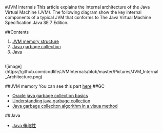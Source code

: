 #JVM Internals
This article explains the internal architecture of the Java Virtual Machine (JVM).
The following diagram show the key internal components of a typical JVM that conforms to The Java Virtual Machine Specification Java SE 7 Edition.

##<a>Contents</a>
 1. [JVM memory structure](#jvm_memory)
 2. [Java garbage collection](#gc)
 3. [Java](#java)
 
</br>
![image](https://github.com/codlife/JVMInternals/blob/master/Pictures/JVM_Internal_Architecture.png)

##<a name='jvm_memory'>JVM memory
 You can see this part [here](https://github.com/codlife/JVMInternals/tree/master/JVMInternalResources) 
##<a name='gc'>GC
* [Oracle java garbage collection basics](http://www.oracle.com/webfolder/technetwork/tutorials/obe/java/gc01/index.html)
* [Understanding java garbage collection](https://www.azul.com/files/Understanding_Java_Garbage_Collection_v41.pdf)
* [Java garbage colleciton algorithm in a visua method](https://spin.atomicobject.com/2014/09/03/visualizing-garbage-collection-algorithms/)

##<a name='java'>Java
 * [Java 伸缩性](http://developer.51cto.com/art/201310/413211.htm)
